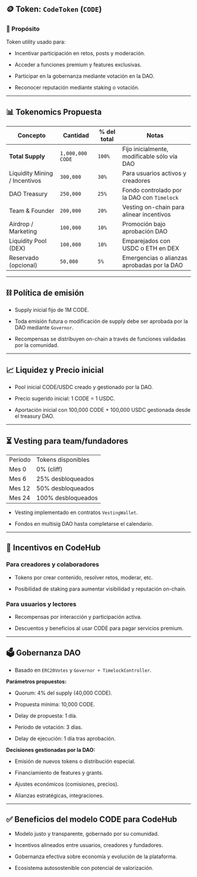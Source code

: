 ## 🪙 Token: `CodeToken` (`CODE`)

### 🎯 Propósito

Token utility usado para:

- Incentivar participación en retos, posts y moderación.
    
- Acceder a funciones premium y features exclusivas.
    
- Participar en la gobernanza mediante votación en la DAO.
    
- Reconocer reputación mediante staking o votación.

---

## 📊 Tokenomics Propuesta

| **Concepto**                  | **Cantidad**     | **% del total** | **Notas**                                   |
| ----------------------------- | ---------------- | --------------- | ------------------------------------------- |
| **Total Supply**              | `1,000,000 CODE` | `100%`          | Fijo inicialmente, modificable sólo vía DAO |
| Liquidity Mining / Incentivos | `300,000`        | `30%`           | Para usuarios activos y creadores           |
| DAO Treasury                  | `250,000`        | `25%`           | Fondo controlado por la DAO con `Timelock`  |
| Team & Founder                | `200,000`        | `20%`           | Vesting on-chain para alinear incentivos    |
| Airdrop / Marketing           | `100,000`        | `10%`           | Promoción bajo aprobación DAO               |
| Liquidity Pool (DEX)          | `100,000`        | `10%`           | Emparejados con USDC o ETH en DEX           |
| Reservado (opcional)          | `50,000`         | `5%`            | Emergencias o alianzas aprobadas por la DAO |

---

## ⛓️ Política de emisión

- Supply inicial fijo de 1M CODE.
    
- Toda emisión futura o modificación de supply debe ser aprobada por la DAO mediante `Governor`.
    
- Recompensas se distribuyen on-chain a través de funciones validadas por la comunidad.

---

## 📈 Liquidez y Precio inicial

- Pool inicial CODE/USDC creado y gestionado por la DAO.
    
- Precio sugerido inicial: 1 CODE = 1 USDC.
    
- Aportación inicial con 100,000 CODE + 100,000 USDC gestionada desde el treasury DAO.

---

## ⏳ Vesting para team/fundadores

|   |   |
|---|---|
|Período|Tokens disponibles|
|Mes 0|0% (cliff)|
|Mes 6|25% desbloqueados|
|Mes 12|50% desbloqueados|
|Mes 24|100% desbloqueados|

- Vesting implementado en contratos `VestingWallet`.
    
- Fondos en multisig DAO hasta completarse el calendario.

---

## 🧠 Incentivos en CodeHub

### Para creadores y colaboradores

- Tokens por crear contenido, resolver retos, moderar, etc.
    
- Posibilidad de staking para aumentar visibilidad y reputación on-chain.

### Para usuarios y lectores

- Recompensas por interacción y participación activa.
    
- Descuentos y beneficios al usar CODE para pagar servicios premium.

---

## 🗳️ Gobernanza DAO

- Basado en `ERC20Votes` y `Governor + TimelockController`.

**Parámetros propuestos:**

- Quorum: 4% del supply (40,000 CODE).
    
- Propuesta mínima: 10,000 CODE.
    
- Delay de propuesta: 1 día.
    
- Período de votación: 3 días.
    
- Delay de ejecución: 1 día tras aprobación.

**Decisiones gestionadas por la DAO:**

- Emisión de nuevos tokens o distribución especial.
    
- Financiamiento de features y grants.
    
- Ajustes económicos (comisiones, precios).
    
- Alianzas estratégicas, integraciones.

---

## ✅ Beneficios del modelo CODE para CodeHub

- Modelo justo y transparente, gobernado por su comunidad.
    
- Incentivos alineados entre usuarios, creadores y fundadores.
    
- Gobernanza efectiva sobre economía y evolución de la plataforma.
    
- Ecosistema autosostenible con potencial de valorización.